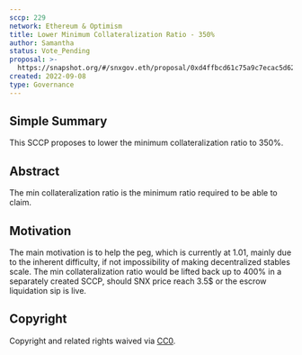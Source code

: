 ```yaml
---
sccp: 229
network: Ethereum & Optimism
title: Lower Minimum Collateralization Ratio - 350%
author: Samantha
status: Vote_Pending
proposal: >-
  https://snapshot.org/#/snxgov.eth/proposal/0xd4ffbcd61c75a9c7ecac5d621c59d8d3738cd34ea3cd6f44a9fe5fadad41d02c
created: 2022-09-08
type: Governance
---
```


## Simple Summary

<!--"If you can't explain it simply, you don't understand it well enough." Provide a simplified and layman-accessible explanation of the SCCP.-->

This SCCP proposes to lower the minimum collateralization ratio to 350%.

## Abstract

<!--A short (~200 word) description of the variable change proposed.-->

The min collateralization ratio is the minimum ratio required to be able to claim.

## Motivation

<!--The motivation is critical for SCCPs that want to update variables within Synthetix. It should clearly explain why the existing variable is not incentive aligned. SCCP submissions without sufficient motivation may be rejected outright.-->

The main motivation is to help the peg, which is currently at 1.01, mainly due to the inherent difficulty, if not impossibility of making decentralized stables scale.
The min collateralization  ratio would be lifted back up to 400% in a separately created SCCP, should SNX price reach 3.5$ or the escrow liquidation sip is live.

## Copyright

Copyright and related rights waived via [CC0](https://creativecommons.org/publicdomain/zero/1.0/).
